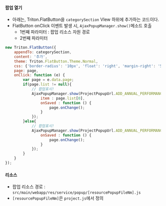 
#### 팝업 열기

- 아래는, Triton.FlatButton을 `categorySection` VIew 하위에 추가하는 코드이다.
- FlatButton onClick 이벤트 발생 시, `AjaxPopupManager.show()`메소드 호출
	- 1번째 파라미터 : 팝업 리소스 자원 경로
	- 2번째 파라미터 

```javascript
new Triton.FlatButton({  
    appendTo: categorySection,  
    content: '추가',  
    theme: Triton.FlatButton.Theme.Normal,  
    css: {'border-radius': '10px', 'float': 'right', 'margin-right': '5px'},  
    page: page,  
    onClick: function (e) {  
        var page = e.data.page;  
        if(page.list != null){  
            // 팝업표시!  
            AjaxPopupManager.show(ProjectPopupUrl.ADD_ANNUAL_PERFORMANCE_AND_STATISTICS, {  
                item : page.list[0],  
                onSaved : function () {  
                    page.onChange();  
                }  
            });  
        }else{  
            // 팝업표시!  
            AjaxPopupManager.show(ProjectPopupUrl.ADD_ANNUAL_PERFORMANCE_AND_STATISTICS, {  
                onSaved : function () {  
                    page.onChange();  
                }  
            });  
        }  
    }  
});
```


#### 리소스

- 팝업 리소스 경로 : `src/main/webapp/res/service/popup/[resourcePopupFileNm].js`
- `[resourcePopupFileNm]`은 `project.js`에서 정의

